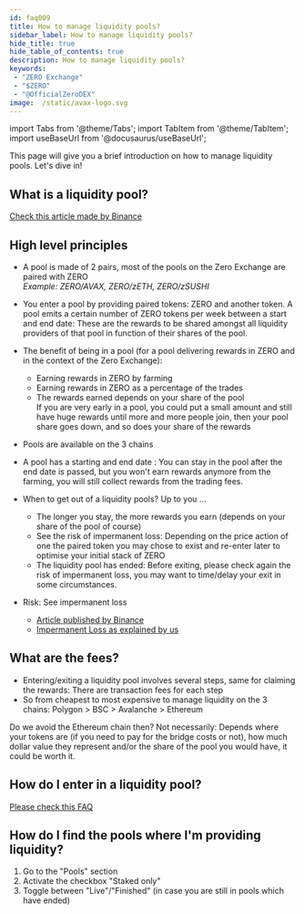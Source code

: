 ```yaml
---
id: faq009
title: How to manage liquidity pools?
sidebar_label: How to manage liquidity pools?
hide_title: true
hide_table_of_contents: true
description: How to manage liquidity pools?
keywords:
 - "ZERO Exchange"
 - "$ZERO"
 - "@OfficialZeroDEX"
image:  /static/avax-logo.svg
---
```


import Tabs from '@theme/Tabs';
import TabItem from '@theme/TabItem';
import useBaseUrl from '@docusaurus/useBaseUrl';

This page will give you a brief introduction on how to manage liquidity pools. Let's dive in!

## What is a liquidity pool?

[Check this article made by Binance](https://academy.binance.com/en/articles/what-are-liquidity-pools-in-defi)

## High level principles

* A pool is made of 2 pairs, most of the pools on the Zero Exchange are paired with ZERO  
_Example: ZERO/AVAX, ZERO/zETH, ZERO/zSUSHI_

* You enter a pool by providing paired tokens: ZERO and another token. A pool emits a certain number of ZERO tokens per week between a start and end date: These are the rewards to be shared amongst all liquidity providers of that pool in function of their shares of the pool.

* The benefit of being in a pool (for a pool delivering rewards in ZERO and in the context of the Zero Exchange):
  * Earning rewards in ZERO by farming
  * Earning rewards in ZERO as a percentage of the trades
  * The rewards earned depends on your share of the pool  
   If you are very early in a pool, you could put a small amount and still have huge rewards until more and more people join, then your pool share goes down, and so does your share of the rewards

* Pools are available on the 3 chains

* A pool has a starting and end date : You can stay in the pool after the end date is passed, but you won't earn rewards anymore from the farming, you will still collect rewards from the trading fees.

* When to get out of a liquidity pools?  Up to you ...
  * The longer you stay, the more rewards you earn (depends on your share of the pool of course)
  * See the risk of impermanent loss: Depending on the price action of one the paired token you may chose to exist and re-enter later to optimise your initial stack of ZERO
  * The liquidity pool has ended: Before exiting, please check again the risk of impermanent loss, you may want to time/delay your exit in some circumstances.

* Risk: See impermanent loss
  * [Article published by Binance](https://academy.binance.com/en/articles/impermanent-loss-explained)
  * [Impermanent Loss as explained by us](https://0.masternode.io/docs/il)


## What are the fees?

* Entering/exiting a liquidity pool involves several steps, same for claiming the rewards: There are transaction fees for each step
* So from cheapest to most expensive to manage liquidity on the 3 chains: Polygon > BSC > Avalanche > Ethereum

Do we avoid the Ethereum chain then?  Not necessarily: Depends where your tokens are (if you need to pay for the bridge costs or not), how much dollar value they represent and/or the share of the pool you would have, it could be worth it.

## How do I enter in a liquidity pool?

[Please check this FAQ](faq019.md) 

## How do I find the pools where I'm providing liquidity?

1. Go to the "Pools" section
2. Activate the checkbox "Staked only"
3. Toggle between "Live"/"Finished" (in case you are still in pools which have ended)
